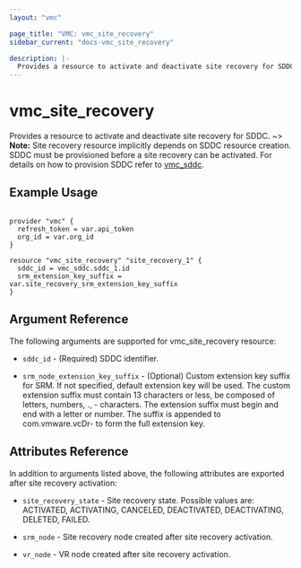```yaml
---
layout: "vmc"

page_title: "VMC: vmc_site_recovery"
sidebar_current: "docs-vmc_site_recovery"

description: |-
  Provides a resource to activate and deactivate site recovery for SDDC.
---
```


# vmc_site_recovery

Provides a resource to activate and deactivate site recovery for SDDC.
~> **Note:** Site recovery resource implicitly depends on SDDC resource creation. SDDC must be provisioned before a site recovery can be activated. For details on how to provision SDDC refer to [vmc_sddc](https://www.terraform.io/docs/providers/vmc/r/sddc.html).

## Example Usage

```hcl

provider "vmc" {
  refresh_token = var.api_token
  org_id = var.org_id
}

resource "vmc_site_recovery" "site_recovery_1" {
  sddc_id = vmc_sddc.sddc_1.id
  srm_extension_key_suffix = var.site_recovery_srm_extension_key_suffix
}

```

## Argument Reference

The following arguments are supported for vmc_site_recovery resource:

* `sddc_id` - (Required) SDDC identifier.

* `srm_node_extension_key_suffix` - (Optional) Custom extension key suffix for SRM. If not specified, default extension key will be used. 
The custom extension suffix must contain 13 characters or less, be composed of letters, numbers, ., - characters. 
The extension suffix must begin and end with a letter or number. The suffix is appended to com.vmware.vcDr- to form the full extension key.


## Attributes Reference

In addition to arguments listed above, the following attributes are exported after site recovery activation:

* `site_recovery_state` - Site recovery state. Possible values are: ACTIVATED, ACTIVATING, CANCELED, DEACTIVATED, DEACTIVATING, DELETED, FAILED.

* `srm_node` - Site recovery node created after site recovery activation.

* `vr_node` - VR node created after site recovery activation.
